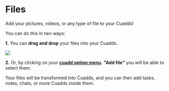 # Files

Add your pictures, videos, or any type of file to your Cuadds!

You can do this in two ways:

**1.** You can **drag and drop** your files into your Cuadds.

<img src="https://res.cloudinary.com/deruwllkv/image/upload/v1640284517/gif.gif" className="image-1"></img> 

**2.** Or, by clicking on your [**cuadd option menu**](./CuaddOptionMenu.md). **"Add file"** you will be able to select them. 

Your files will be transformed into Cuadds, and you can then add tasks, notes, chats, or more Cuadds inside them.